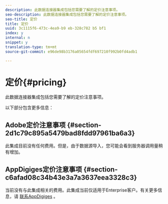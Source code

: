 ```yaml
---
description: 此数据连接器集成包括您需要了解的定价注意事项。
seo-description: 此数据连接器集成包括您需要了解的定价注意事项。
seo-title: 定价
title: 定价
uuid: 3c1115f6-473c-4ea9-b9 eb-328c782 b5 bf1
index: y
internal: n
snippet: y
translation-type: tm+mt
source-git-commit: e96de98b3176a05654fdf697210f992b0fd4adb1

---
```



# 定价{#pricing}

此数据连接器集成包括您需要了解的定价注意事项。

以下部分包含更多信息：

## Adobe定价注意事项 {#section-2d1c79c895a5479bad8fdd97961ba6a3}

此集成目前没有任何费用。但是，由于数据源导入，您可能会看到服务器调用量稍有增加。

## AppDigiges定价注意事项 {#section-c6afad08c34b43e3a7a3637eea3328c3}

当前没有与此集成相关的费用。此集成当前仅适用于Enterprise客户。有关更多信息，请 [联系AppDigiges](https://appfigures.com/support/contact) 。
